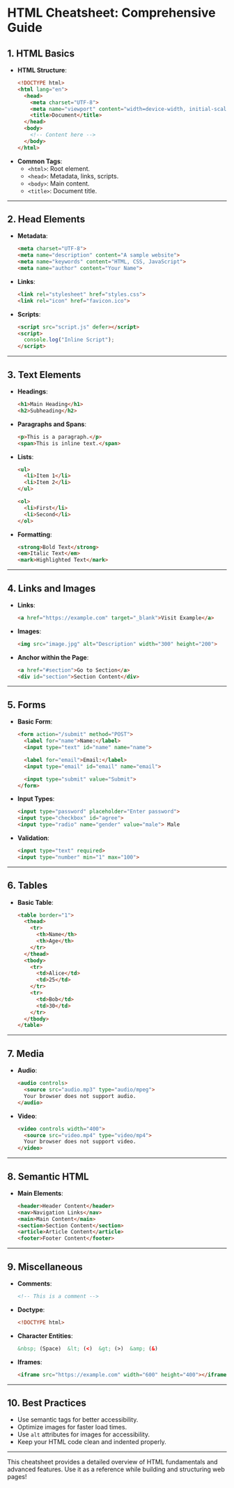 # HTML Cheatsheet: Comprehensive Guide

## 1. **HTML Basics**
- **HTML Structure**:
  ```html
  <!DOCTYPE html>
  <html lang="en">
    <head>
      <meta charset="UTF-8">
      <meta name="viewport" content="width=device-width, initial-scale=1.0">
      <title>Document</title>
    </head>
    <body>
      <!-- Content here -->
    </body>
  </html>
  ```
- **Common Tags**:
  - `<html>`: Root element.
  - `<head>`: Metadata, links, scripts.
  - `<body>`: Main content.
  - `<title>`: Document title.

---

## 2. **Head Elements**
- **Metadata**:
  ```html
  <meta charset="UTF-8">
  <meta name="description" content="A sample website">
  <meta name="keywords" content="HTML, CSS, JavaScript">
  <meta name="author" content="Your Name">
  ```
- **Links**:
  ```html
  <link rel="stylesheet" href="styles.css">
  <link rel="icon" href="favicon.ico">
  ```
- **Scripts**:
  ```html
  <script src="script.js" defer></script>
  <script>
    console.log("Inline Script");
  </script>
  ```

---

## 3. **Text Elements**
- **Headings**:
  ```html
  <h1>Main Heading</h1>
  <h2>Subheading</h2>
  ```
- **Paragraphs and Spans**:
  ```html
  <p>This is a paragraph.</p>
  <span>This is inline text.</span>
  ```
- **Lists**:
  ```html
  <ul>
    <li>Item 1</li>
    <li>Item 2</li>
  </ul>

  <ol>
    <li>First</li>
    <li>Second</li>
  </ol>
  ```
- **Formatting**:
  ```html
  <strong>Bold Text</strong>
  <em>Italic Text</em>
  <mark>Highlighted Text</mark>
  ```

---

## 4. **Links and Images**
- **Links**:
  ```html
  <a href="https://example.com" target="_blank">Visit Example</a>
  ```
- **Images**:
  ```html
  <img src="image.jpg" alt="Description" width="300" height="200">
  ```
- **Anchor within the Page**:
  ```html
  <a href="#section">Go to Section</a>
  <div id="section">Section Content</div>
  ```

---

## 5. **Forms**
- **Basic Form**:
  ```html
  <form action="/submit" method="POST">
    <label for="name">Name:</label>
    <input type="text" id="name" name="name">

    <label for="email">Email:</label>
    <input type="email" id="email" name="email">

    <input type="submit" value="Submit">
  </form>
  ```
- **Input Types**:
  ```html
  <input type="password" placeholder="Enter password">
  <input type="checkbox" id="agree">
  <input type="radio" name="gender" value="male"> Male
  ```
- **Validation**:
  ```html
  <input type="text" required>
  <input type="number" min="1" max="100">
  ```

---

## 6. **Tables**
- **Basic Table**:
  ```html
  <table border="1">
    <thead>
      <tr>
        <th>Name</th>
        <th>Age</th>
      </tr>
    </thead>
    <tbody>
      <tr>
        <td>Alice</td>
        <td>25</td>
      </tr>
      <tr>
        <td>Bob</td>
        <td>30</td>
      </tr>
    </tbody>
  </table>
  ```

---

## 7. **Media**
- **Audio**:
  ```html
  <audio controls>
    <source src="audio.mp3" type="audio/mpeg">
    Your browser does not support audio.
  </audio>
  ```
- **Video**:
  ```html
  <video controls width="400">
    <source src="video.mp4" type="video/mp4">
    Your browser does not support video.
  </video>
  ```

---

## 8. **Semantic HTML**
- **Main Elements**:
  ```html
  <header>Header Content</header>
  <nav>Navigation Links</nav>
  <main>Main Content</main>
  <section>Section Content</section>
  <article>Article Content</article>
  <footer>Footer Content</footer>
  ```

---

## 9. **Miscellaneous**
- **Comments**:
  ```html
  <!-- This is a comment -->
  ```
- **Doctype**:
  ```html
  <!DOCTYPE html>
  ```
- **Character Entities**:
  ```html
  &nbsp; (Space)  &lt; (<)  &gt; (>)  &amp; (&)
  ```
- **Iframes**:
  ```html
  <iframe src="https://example.com" width="600" height="400"></iframe>
  ```

---

## 10. **Best Practices**
- Use semantic tags for better accessibility.
- Optimize images for faster load times.
- Use `alt` attributes for images for accessibility.
- Keep your HTML code clean and indented properly.

---

This cheatsheet provides a detailed overview of HTML fundamentals and advanced features. Use it as a reference while building and structuring web pages!

